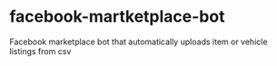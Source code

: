 # facebook-martketplace-bot
Facebook marketplace bot that automatically uploads item or vehicle listings from csv

